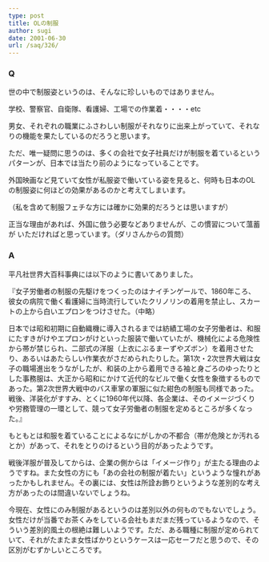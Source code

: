 ```yaml
---
type: post
title: OLの制服
author: sugi
date: 2001-06-30
url: /saq/326/
---
```

### Q 

世の中で制服姿というのは、そんなに珍しいものではありません。
  
学校、警察官、自衛隊、看護婦、工場での作業着・・・・etc
  
男女、それぞれの職業にふさわしい制服がそれなりに出来上がっていて、それなりの機能を果たしているのだろうと思います。
  
ただ、唯一疑問に思うのは、多くの会社で女子社員だけが制服を着ているというパターンが、日本では当たり前のようになっていることです。
  
外国映画など見ていて女性が私服姿で働いている姿を見ると、何時も日本のOLの制服姿に何ほどの効果があるのかと考えてしまいます。
  
（私を含めて制服フェチな方には確かに効果的だろうとは思いますが）
  
正当な理由があれば、外国に倣う必要などありませんが、この慣習について薀蓄が いただければと思っています。（ダリさんからの質問）

### A 

平凡社世界大百科事典には以下のように書いてありました。

『女子労働者の制服の先駆けをつくったのはナイチンゲールで、1860年ころ、彼女の病院で働く看護婦に当時流行していたクリノリンの着用を禁止し、スカートの上から白いエプロンをつけさせた。（中略）

日本では昭和初期に自動織機に導入されるまでは紡績工場の女子労働者は、和服にたすきがけやエプロンがけといった服装で働いていたが、機械化による危険性から帯が禁じられ、二部式の洋服（上衣にぶるまーずやズボン）を着用させたり、あるいはあたらしい作業衣がさだめられたりした。第1次・2次世界大戦は女子の職場進出をうながしたが、和装の上から着用できる袖と身ごろのゆったりとした事務服は、大正から昭和にかけて近代的なビルで働く女性を象徴するものであった。第2次世界大戦中のバス車掌の軍服に似た紺色の制服も同様であった。戦後、洋装化がすすみ、とくに1960年代以降、各企業は、そのイメージづくりや労務管理の一環として、競って女子労働者の制服を定めるところが多くなった。』

もともとは和服を着ていることによるなにがしかの不都合（帯が危険とか汚れるとか）があって、それをとりのけるという目的があったようです。

戦後洋服が普及してからは、企業の側からは「イメージ作り」が主たる理由のようですね。また女性の方にも「あの会社の制服が着たい」というような憧れがあったかもしれません。その裏には、女性は所詮お飾りというような差別的な考え方があったのは間違いないでしょうね。

今現在、女性にのみ制服があるというのは差別以外の何ものでもないでしょう。女性だけが当番でお茶くみをしている会社もまだまだ残っているようなので、そういう差別的風土の根絶は難しいようです。ただ、ある職種に制服が定められていて、それがたまたま女性ばかりというケースは一応セーフだと思うので、その区別がむずかしいところです。

